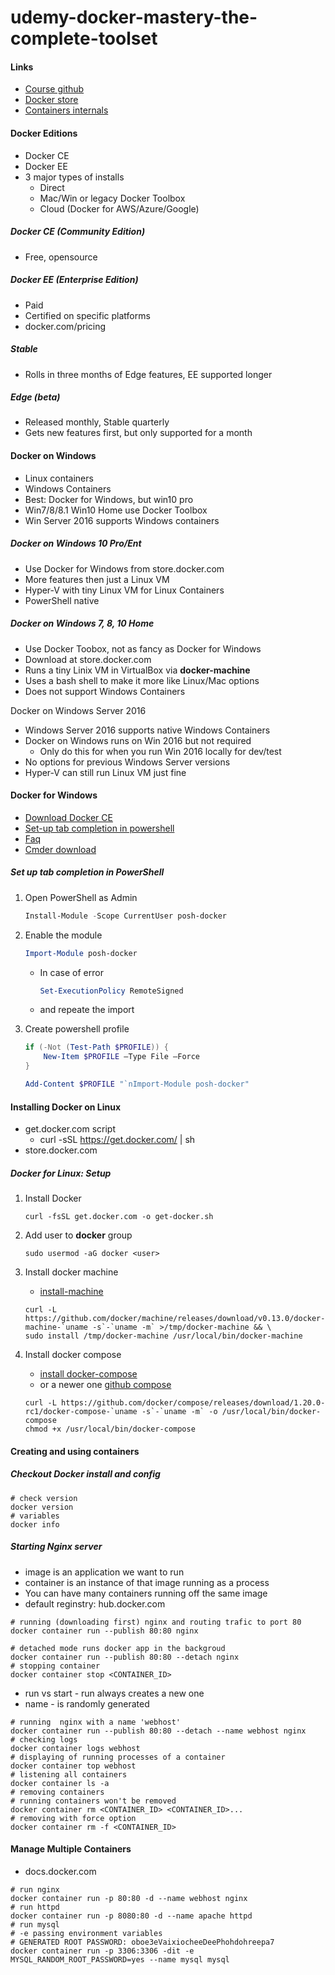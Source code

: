 # udemy-docker-mastery-the-complete-toolset

#### Links

- [Course github](https://github.com/bretfisher/udemy-docker-mastery)
- [Docker store](https://store.docker.com/)
- [Containers internals](https://www.youtube.com/watch?v=sK5i-N34im8&feature=youtu.be&list=PLBmVKD7o3L8v7Kl_XXh3KaJl9Qw2lyuFl)

#### Docker Editions

- Docker CE
- Docker EE
- 3 major types of installs
  - Direct
  - Mac/Win or legacy Docker Toolbox
  - Cloud (Docker for AWS/Azure/Google)

##### Docker CE (Community Edition)

- Free, opensource

##### Docker EE (Enterprise Edition)

- Paid
- Certified on specific platforms
- docker.com/pricing

##### Stable

- Rolls in three months of Edge features, EE supported longer

##### Edge (beta)

- Released monthly, Stable quarterly
- Gets new features first, but only supported for a month

#### Docker on Windows

- Linux containers
- Windows Containers
- Best: Docker for Windows, but win10 pro
- Win7/8/8.1 Win10 Home use Docker Toolbox
- Win Server 2016 supports Windows containers

##### Docker on Windows 10 Pro/Ent

- Use Docker for Windows from store.docker.com
- More features then just a Linux VM
- Hyper-V with tiny Linux VM for Linux Containers
- PowerShell native

##### Docker on Windows 7, 8, 10 Home

- Use Docker Toobox, not as fancy as Docker for Windows
- Download at store.docker.com
- Runs a tiny Linix VM in VirtualBox via **docker-machine**
- Uses a bash shell to make it more like Linux/Mac options
- Does not support Windows Containers

Docker on Windows Server 2016

- Windows Server 2016 supports native Windows Containers
- Docker on Windows runs on Win 2016 but not required
  - Only do this for when you run Win 2016 locally for dev/test
- No options for previous Windows Server versions
- Hyper-V can still run Linux VM just fine

#### Docker for Windows

- [Download Docker CE](https://store.docker.com/editions/community/docker-ce-desktop-windows)
- [Set-up tab completion in powershell](https://docs.docker.com/docker-for-windows/#set-up-tab-completion-in-powershell)
- [Faq](https://docs.docker.com/docker-for-windows/faqs/)
- [Cmder download](http://cmder.net/)

##### Set up tab completion in PowerShell

1. Open PowerShell as Admin

   ```powershell
   Install-Module -Scope CurrentUser posh-docker
   ```

2. Enable the module

   ```powershell
   Import-Module posh-docker
   ```

   - In case of error

     ```powershell
     Set-ExecutionPolicy RemoteSigned
     ```

   - and repeate the import

3. Create powershell profile

   ```powershell
   if (-Not (Test-Path $PROFILE)) {
       New-Item $PROFILE –Type File –Force
   }

   Add-Content $PROFILE "`nImport-Module posh-docker"
   ```

#### Installing Docker on Linux

- get.docker.com script
  - curl -sSL https://get.docker.com/ | sh
- store.docker.com

##### Docker for Linux: Setup

1. Install Docker

   ```shell
   curl -fsSL get.docker.com -o get-docker.sh
   ```

2. Add user to **docker** group

   ```shell
   sudo usermod -aG docker <user>
   ```

3. Install docker machine 

   - [install-machine](https://docs.docker.com/machine/install-machine/)

   ```shell
   curl -L https://github.com/docker/machine/releases/download/v0.13.0/docker-machine-`uname -s`-`uname -m` >/tmp/docker-machine && \
   sudo install /tmp/docker-machine /usr/local/bin/docker-machine
   ```

4. Install docker compose

   - [install docker-compose](https://docs.docker.com/compose/install/)
   - or a newer one [github compose](https://github.com/docker/compose/releases)

   ```shell
   curl -L https://github.com/docker/compose/releases/download/1.20.0-rc1/docker-compose-`uname -s`-`uname -m` -o /usr/local/bin/docker-compose
   chmod +x /usr/local/bin/docker-compose
   ```

#### Creating and using containers

##### Checkout Docker install and config

```shell
# check version
docker version
# variables
docker info
```

##### Starting Nginx server

- image is an application we want to run
- container is an instance of that image running as a process
- You can have many containers running off the same image
- default reginstry: hub.docker.com

```shell
# running (downloading first) nginx and routing trafic to port 80
docker container run --publish 80:80 nginx

# detached mode runs docker app in the backgroud
docker container run --publish 80:80 --detach nginx
# stopping container
docker container stop <CONTAINER_ID> 
```
- run vs start - run always creates  a new one
- name - is randomly generated

```shell
# running  nginx with a name 'webhost'
docker container run --publish 80:80 --detach --name webhost nginx 
# checking logs
docker container logs webhost
# displaying of running processes of a container
docker container top webhost
# listening all containers
docker container ls -a
# removing containers 
# running containers won't be removed
docker container rm <CONTAINER_ID> <CONTAINER_ID>...
# removing with force option
docker container rm -f <CONTAINER_ID>
```

#### Manage Multiple Containers

- docs.docker.com

```shell
# run nginx
docker container run -p 80:80 -d --name webhost nginx 
# run httpd
docker container run -p 8080:80 -d --name apache httpd 
# run mysql
# -e passing environment variables 
# GENERATED ROOT PASSWORD: oboe3eVaixiocheeDeePhohdohreepa7
docker container run -p 3306:3306 -dit -e MYSQL_RANDOM_ROOT_PASSWORD=yes --name mysql mysql 


```

